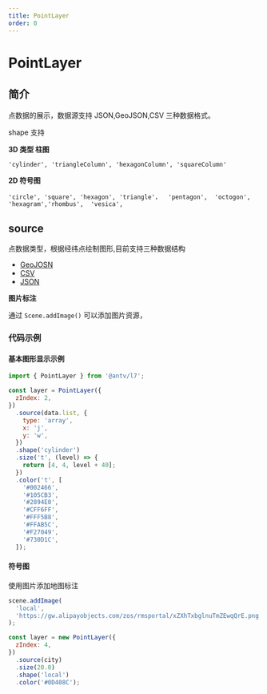 ```yaml
---
title: PointLayer
order: 0
---
```


# PointLayer

## 简介

点数据的展示，数据源支持 JSON,GeoJSON,CSV 三种数据格式。

shape 支持

**3D 类型 柱图**

```
'cylinder', 'triangleColumn', 'hexagonColumn', 'squareColumn'

```

**2D 符号图**

```
'circle', 'square', 'hexagon', 'triangle'，  'pentagon',  'octogon', 'hexagram','rhombus',  'vesica',

```

## source

点数据类型，根据经纬点绘制图形,目前支持三种数据结构

- [GeoJOSN]('../source/geojson/#point')
- [CSV]()
- [JSON](../source/json/#点数据)

**图片标注**

通过 `Scene.addImage()` 可以添加图片资源，

### 代码示例

#### 基本图形显示示例

```javascript
import { PointLayer } from '@antv/l7';

const layer = PointLayer({
  zIndex: 2,
})
  .source(data.list, {
    type: 'array',
    x: 'j',
    y: 'w',
  })
  .shape('cylinder')
  .size('t', (level) => {
    return [4, 4, level + 40];
  })
  .color('t', [
    '#002466',
    '#105CB3',
    '#2894E0',
    '#CFF6FF',
    '#FFF5B8',
    '#FFAB5C',
    '#F27049',
    '#730D1C',
  ]);
```

#### 符号图

使用图片添加地图标注

```javascript
scene.addImage(
  'local',
  'https://gw.alipayobjects.com/zos/rmsportal/xZXhTxbglnuTmZEwqQrE.png',
);

const layer = new PointLayer({
  zIndex: 4,
})
  .source(city)
  .size(20.0)
  .shape('local')
  .color('#0D408C');
```
